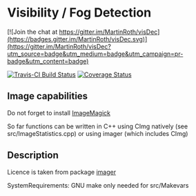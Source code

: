 # Visibility / Fog Detection

[![Join the chat at https://gitter.im/MartinRoth/visDec](https://badges.gitter.im/MartinRoth/visDec.svg)](https://gitter.im/MartinRoth/visDec?utm_source=badge&utm_medium=badge&utm_campaign=pr-badge&utm_content=badge)

[![Travis-CI Build Status](https://travis-ci.org/MartinRoth/visDec.svg?branch=master)](https://travis-ci.org/MartinRoth/visDec)
[![Coverage Status](https://img.shields.io/codecov/c/github/MartinRoth/visDec/master.svg)](https://codecov.io/github/MartinRoth/visDec?branch=master)

## Image capabilities
Do not forget to install [ImageMagick](http://www.imagemagick.org/script/binary-releases.php)

So far functions can be written in C++ using CImg natively (see 
src/ImageStatistics.cpp) or using imager (which includes CImg)

## Description
Licence is taken from package [imager](https://cran.r-project.org/web/packages/imager/index.html)

SystemRequirements: GNU make only needed for src/Makevars
